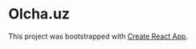 # Olcha.uz

This project was bootstrapped with [Create React App](https://github.com/facebook/create-react-app).